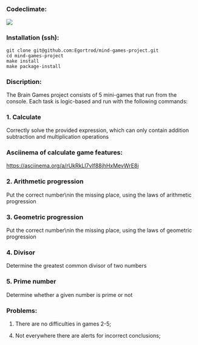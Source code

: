 ### Сodeclimate:
<a href="https://codeclimate.com/github/Egortrod/mind-games-project/maintainability"><img src="https://api.codeclimate.com/v1/badges/3ed57a1dde9b2423eaab/maintainability" /></a>

### Installation (ssh):
```
git clone git@github.com:Egortrod/mind-games-project.git
cd mind-games-project
make install
make package-install
```

### Discription:
The Brain Games project consists of 5 mini-games that run from the console. Each task is logic-based and run with the following commands:

   ### 1. Calculate
Correctly solve the provided expression, which can only contain addition subtraction and multiplication operations

### Asciinema of calculate game features:
https://asciinema.org/a/rUkRkLl7vlf88jhHxMevWrE8i

   ### 2. Arithmetic progression 
Put the correct number\nin the missing place, using the laws of arithmetic progression

   ### 3. Geometric progression 
Put the correct number\nin the missing place, using the laws of geometric progression

   ### 4. Divisor
Determine the greatest common divisor of two numbers

   ### 5. Prime number 
Determine whether a given number is prime or not

### Problems:
1. There are no difficulties in games 2-5;
<!-- 2. There is no victory counter; -->
<!-- 3. There is no configured pyproject; -->
4. Not everywhere there are alerts for incorrect conclusions;
<!-- 5. There is no customized README file;  -->
<!-- 6. Need to refactor all scripts in /games (dup blocks). -->

